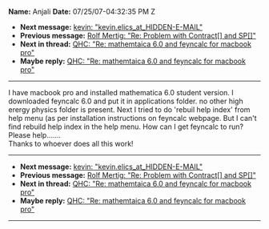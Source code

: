 **Name:** Anjali
**Date:** 07/25/07-04:32:35 PM Z

  - **Next message:** [kevin: "kevin.elics_at_HIDDEN-E-MAIL"](0460.html)
  - **Previous message:** [Rolf Mertig: "Re: Problem with
    Contract[] and SP[]"](0458.html)
  - **Next in thread:** [QHC: "Re: mathemtaica 6.0 and feyncalc for
    macbook pro"](0471.html)
  - **Maybe reply:** [QHC: "Re: mathemtaica 6.0 and feyncalc for macbook
    pro"](0471.html)

-----

I have macbook pro and installed mathematica 6.0 student version. I
downloaded feyncalc 6.0 and put it in applications folder. no other high
erergy physics folder is present. Next I tried to do 'rebuil help index'
from help menu (as per installation instructions on feyncalc webpage.
But I can't find rebuild help index in the help menu. How can I get
feyncalc to run? Please help.......  
Thanks to whoever does all this work\!  

-----

  - **Next message:** [kevin: "kevin.elics_at_HIDDEN-E-MAIL"](0460.html)
  - **Previous message:** [Rolf Mertig: "Re: Problem with
    Contract[] and SP[]"](0458.html)
  - **Next in thread:** [QHC: "Re: mathemtaica 6.0 and feyncalc for
    macbook pro"](0471.html)
  - **Maybe reply:** [QHC: "Re: mathemtaica 6.0 and feyncalc for macbook
    pro"](0471.html)

-----

